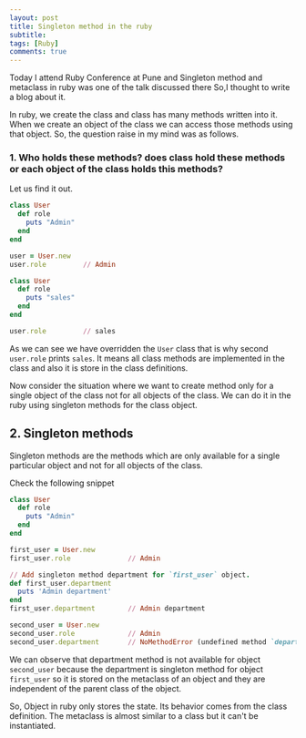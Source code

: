 ```yaml
---
layout: post
title: Singleton method in the ruby
subtitle: 
tags: [Ruby]
comments: true
---
```


Today I attend Ruby Conference at Pune and Singleton method and metaclass in ruby was one of the talk discussed there So,I thought to write a blog about it.

In ruby, we create the class and class has many methods written into it. When we create an object of the class we can access those methods using that object. So, the question raise in my mind was as follows.

### 1. Who holds these methods? does class hold these methods or each object of the class holds this methods? 

Let us find it out.

```ruby
class User
  def role
    puts "Admin"
  end
end

user = User.new
user.role         // Admin

class User
  def role
    puts "sales"
  end
end

user.role         // sales
```

As we can see we have overridden the `User` class that is why second `user.role` prints `sales`. It means all class methods are implemented in the class and also it is store in the class definitions.

Now consider the situation where we want to create method only for a single object of the class not for all objects of the class. We can do it in the ruby using singleton methods for the class object.

## 2. Singleton methods

Singleton methods are the methods which are only available for a single particular object and not for all objects of the class.

Check the following snippet

```ruby
class User
  def role
    puts "Admin"
  end
end

first_user = User.new      
first_user.role              // Admin

// Add singleton method department for `first_user` object.
def first_user.department
  puts 'Admin department'
end
first_user.department        // Admin department

second_user = User.new
second_user.role             // Admin
second_user.department       // NoMethodError (undefined method `department' for #<User:0x000055a8b44b45d0>)
```

We can observe that department method is not available for object `second_user` because the department is singleton method for object `first_user` so it is stored on the metaclass of an object and they are independent of the parent class of the object.

So, Object in ruby only stores the state. Its behavior comes from the class definition. The metaclass is almost similar to a class but it can't be instantiated.
 
